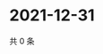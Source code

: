 # 2021-12-31

共 0 条

<!-- BEGIN WEIBO -->
<!-- 最后更新时间 Fri Dec 31 2021 18:16:08 GMT+0800 (China Standard Time) -->

<!-- END WEIBO -->
